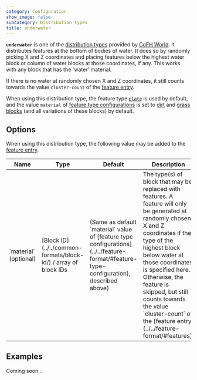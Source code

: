 ```yaml
---
category: Configuration
show_image: false
subcategory: Distribution types
title: underwater
---
```


**`underwater`** is one of the [distribution types](../) provided by [CoFH
World](../../../). It distributes features at the bottom of bodies of water. It
does so by randomly picking X and Z coordinates and placing features below the
highest water block or column of water blocks at those coordinates, if any. This
works with any block that has the 'water' material.

If there is no water at randomly chosen X and Z coordinates, it still counts
towards the value `cluster-count` of the [feature
entry](../../feature-format/#features).

When using this distribution type, the feature type
[`plate`](../../feature-types/plate/) is used by default, and the value
`material` of [feature type
configurations](../../feature-format/#feature-type-configuration) is set to
[dirt](https://minecraft.gamepedia.com/Dirt) and [grass
blocks](https://minecraft.gamepedia.com/Grass_Block) (and all variations of
these blocks) by default.


Options
-------

When using this distribution type, the following value may be added to the
[feature entry](../../feature-format/#features).

<div class="uk-overflow-container">
    <table class="uk-table uk-table-striped uk-text-small">
        <thead>
            <tr>
                <th>Name</th>
                <th>Type</th>
                <th>Default</th>
                <th>Description</th>
            </tr>
        </thead>
        <tbody>
            <tr>
                <td markdown="span">`material` (optional)</td>
                <td markdown="span">
                    [Block ID](../../common-formats/block-id/)
                    / array of block IDs
                </td>
                <td markdown="span">
                    (Same as default `material` value of
                    [feature type configurations](../../feature-format/#feature-type-configuration),
                    described above)
                </td>
                <td markdown="span">
                    The type(s) of block that may be replaced with features.
                    A feature will only be generated at randomly chosen X and Z
                    coordinates if the type of the highest block below water at
                    those coordinates is specified here. Otherwise, the feature
                    is skipped, but still counts towards the value
                    `cluster-count` of the
                    [feature entry](../../feature-format/#features).
                </td>
            </tr>
        </tbody>
    </table>
</div>


Examples
--------

Coming soon...
